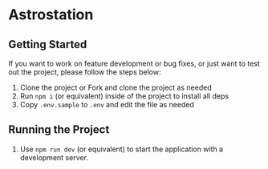 # Astrostation


## Getting Started

If you want to work on feature development or bug fixes, or just want to test 
out the project, please follow the steps below:

1. Clone the project or Fork and clone the project as needed
2. Run `npm i` (or equivalent) inside of the project to install all deps
3. Copy `.env.sample` to `.env` and edit the file as needed


## Running the Project

1. Use `npm run dev` (or equivalent) to start the application with a 
   development server.
